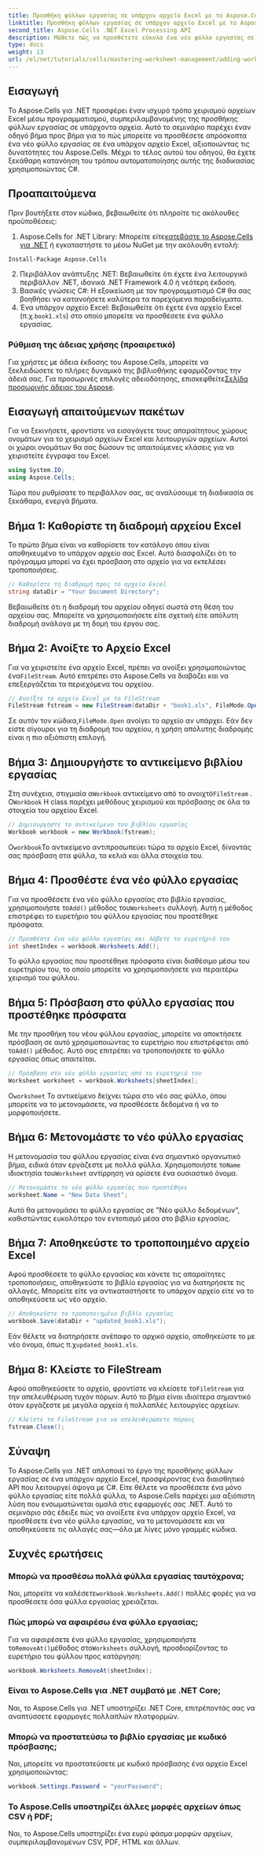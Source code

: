```yaml
---
title: Προσθήκη φύλλων εργασίας σε υπάρχον αρχείο Excel με το Aspose.Cells
linktitle: Προσθήκη φύλλων εργασίας σε υπάρχον αρχείο Excel με το Aspose.Cells
second_title: Aspose.Cells .NET Excel Processing API
description: Μάθετε πώς να προσθέτετε εύκολα ένα νέο φύλλο εργασίας σε ένα υπάρχον αρχείο Excel στο .NET χρησιμοποιώντας το Aspose.Cells. Αυτός ο οδηγός βήμα προς βήμα καλύπτει τα πάντα, από τη ρύθμιση του περιβάλλοντός σας έως την αποθήκευση του τροποποιημένου αρχείου Excel.
type: docs
weight: 13
url: /el/net/tutorials/cells/mastering-worksheet-management/adding-worksheets-to-existing-excel-file/
---
```

## Εισαγωγή

Το Aspose.Cells για .NET προσφέρει έναν ισχυρό τρόπο χειρισμού αρχείων Excel μέσω προγραμματισμού, συμπεριλαμβανομένης της προσθήκης φύλλων εργασίας σε υπάρχοντα αρχεία. Αυτό το σεμινάριο παρέχει έναν οδηγό βήμα προς βήμα για το πώς μπορείτε να προσθέσετε απρόσκοπτα ένα νέο φύλλο εργασίας σε ένα υπάρχον αρχείο Excel, αξιοποιώντας τις δυνατότητες του Aspose.Cells. Μέχρι το τέλος αυτού του οδηγού, θα έχετε ξεκάθαρη κατανόηση του τρόπου αυτοματοποίησης αυτής της διαδικασίας χρησιμοποιώντας C#.

## Προαπαιτούμενα

Πριν βουτήξετε στον κώδικα, βεβαιωθείτε ότι πληροίτε τις ακόλουθες προϋποθέσεις:

1.  Aspose.Cells for .NET Library: Μπορείτε είτε[κατεβάστε το Aspose.Cells για .NET](https://releases.aspose.com/cells/net/) ή εγκαταστήστε το μέσω NuGet με την ακόλουθη εντολή:
   ```bash
   Install-Package Aspose.Cells
   ```
2. Περιβάλλον ανάπτυξης .NET: Βεβαιωθείτε ότι έχετε ένα λειτουργικό περιβάλλον .NET, ιδανικά .NET Framework 4.0 ή νεότερη έκδοση.
3. Βασικές γνώσεις C#: Η εξοικείωση με τον προγραμματισμό C# θα σας βοηθήσει να κατανοήσετε καλύτερα τα παρεχόμενα παραδείγματα.
4.  Ένα υπάρχον αρχείο Excel: Βεβαιωθείτε ότι έχετε ένα αρχείο Excel (π.χ.`book1.xls`) στο οποίο μπορείτε να προσθέσετε ένα φύλλο εργασίας.

### Ρύθμιση της άδειας χρήσης (προαιρετικό)

 Για χρήστες με άδεια έκδοσης του Aspose.Cells, μπορείτε να ξεκλειδώσετε το πλήρες δυναμικό της βιβλιοθήκης εφαρμόζοντας την άδειά σας. Για προσωρινές επιλογές αδειοδότησης, επισκεφθείτε[Σελίδα προσωρινής άδειας του Aspose](https://purchase.aspose.com/temporary-license/).

## Εισαγωγή απαιτούμενων πακέτων

Για να ξεκινήσετε, φροντίστε να εισαγάγετε τους απαραίτητους χώρους ονομάτων για το χειρισμό αρχείων Excel και λειτουργιών αρχείων. Αυτοί οι χώροι ονομάτων θα σας δώσουν τις απαιτούμενες κλάσεις για να χειριστείτε έγγραφα του Excel.

```csharp
using System.IO;
using Aspose.Cells;
```

Τώρα που ρυθμίσατε το περιβάλλον σας, ας αναλύσουμε τη διαδικασία σε ξεκάθαρα, ενεργά βήματα.

## Βήμα 1: Καθορίστε τη διαδρομή αρχείου Excel

Το πρώτο βήμα είναι να καθορίσετε τον κατάλογο όπου είναι αποθηκευμένο το υπάρχον αρχείο σας Excel. Αυτό διασφαλίζει ότι το πρόγραμμα μπορεί να έχει πρόσβαση στο αρχείο για να εκτελέσει τροποποιήσεις.

```csharp
// Καθορίστε τη διαδρομή προς το αρχείο Excel
string dataDir = "Your Document Directory";
```

Βεβαιωθείτε ότι η διαδρομή του αρχείου οδηγεί σωστά στη θέση του αρχείου σας. Μπορείτε να χρησιμοποιήσετε είτε σχετική είτε απόλυτη διαδρομή ανάλογα με τη δομή του έργου σας.

## Βήμα 2: Ανοίξτε το Αρχείο Excel

 Για να χειριστείτε ένα αρχείο Excel, πρέπει να ανοίξει χρησιμοποιώντας ένα`FileStream`. Αυτό επιτρέπει στο Aspose.Cells να διαβάζει και να επεξεργάζεται τα περιεχόμενα του αρχείου.

```csharp
// Ανοίξτε το αρχείο Excel με το FileStream
FileStream fstream = new FileStream(dataDir + "book1.xls", FileMode.Open);
```

 Σε αυτόν τον κώδικα,`FileMode.Open` ανοίγει το αρχείο αν υπάρχει. Εάν δεν είστε σίγουροι για τη διαδρομή του αρχείου, η χρήση απόλυτης διαδρομής είναι η πιο αξιόπιστη επιλογή.

## Βήμα 3: Δημιουργήστε το αντικείμενο βιβλίου εργασίας

 Στη συνέχεια, στιγμιαία α`Workbook` αντικείμενο από το ανοιχτό`FileStream` . Ο`Workbook` Η class παρέχει μεθόδους χειρισμού και πρόσβασης σε όλα τα στοιχεία του αρχείου Excel.

```csharp
// Δημιουργήστε το αντικείμενο του βιβλίου εργασίας
Workbook workbook = new Workbook(fstream);
```

 Ο`workbook`Το αντικείμενο αντιπροσωπεύει τώρα το αρχείο Excel, δίνοντάς σας πρόσβαση στα φύλλα, τα κελιά και άλλα στοιχεία του.

## Βήμα 4: Προσθέστε ένα νέο φύλλο εργασίας

 Για να προσθέσετε ένα νέο φύλλο εργασίας στο βιβλίο εργασίας, χρησιμοποιήστε το`Add()` μέθοδος του`Worksheets` συλλογή. Αυτή η μέθοδος επιστρέφει το ευρετήριο του φύλλου εργασίας που προστέθηκε πρόσφατα.

```csharp
// Προσθέστε ένα νέο φύλλο εργασίας και λάβετε το ευρετήριό του
int sheetIndex = workbook.Worksheets.Add();
```

Το φύλλο εργασίας που προστέθηκε πρόσφατα είναι διαθέσιμο μέσω του ευρετηρίου του, το οποίο μπορείτε να χρησιμοποιήσετε για περαιτέρω χειρισμό του φύλλου.

## Βήμα 5: Πρόσβαση στο φύλλο εργασίας που προστέθηκε πρόσφατα

 Με την προσθήκη του νέου φύλλου εργασίας, μπορείτε να αποκτήσετε πρόσβαση σε αυτό χρησιμοποιώντας το ευρετήριο που επιστρέφεται από το`Add()` μέθοδος. Αυτό σας επιτρέπει να τροποποιήσετε το φύλλο εργασίας όπως απαιτείται.

```csharp
// Πρόσβαση στο νέο φύλλο εργασίας από το ευρετήριό του
Worksheet worksheet = workbook.Worksheets[sheetIndex];
```

 Ο`worksheet` Το αντικείμενο δείχνει τώρα στο νέο σας φύλλο, όπου μπορείτε να το μετονομάσετε, να προσθέσετε δεδομένα ή να το μορφοποιήσετε.

## Βήμα 6: Μετονομάστε το νέο φύλλο εργασίας

 Η μετονομασία του φύλλου εργασίας είναι ένα σημαντικό οργανωτικό βήμα, ειδικά όταν εργάζεστε με πολλά φύλλα. Χρησιμοποιήστε το`Name` ιδιοκτησία του`Worksheet` αντίρρηση να ορίσετε ένα ουσιαστικό όνομα.

```csharp
// Μετονομάστε το νέο φύλλο εργασίας που προστέθηκε
worksheet.Name = "New Data Sheet";
```

Αυτό θα μετονομάσει το φύλλο εργασίας σε "Νέο φύλλο δεδομένων", καθιστώντας ευκολότερο τον εντοπισμό μέσα στο βιβλίο εργασίας.

## Βήμα 7: Αποθηκεύστε το τροποποιημένο αρχείο Excel

Αφού προσθέσετε το φύλλο εργασίας και κάνετε τις απαραίτητες τροποποιήσεις, αποθηκεύστε το βιβλίο εργασίας για να διατηρήσετε τις αλλαγές. Μπορείτε είτε να αντικαταστήσετε το υπάρχον αρχείο είτε να το αποθηκεύσετε ως νέο αρχείο.

```csharp
// Αποθηκεύστε το τροποποιημένο βιβλίο εργασίας
workbook.Save(dataDir + "updated_book1.xls");
```

 Εάν θέλετε να διατηρήσετε ανέπαφο το αρχικό αρχείο, αποθηκεύστε το με νέο όνομα, όπως π.χ`updated_book1.xls`.

## Βήμα 8: Κλείστε το FileStream

 Αφού αποθηκεύσετε το αρχείο, φροντίστε να κλείσετε το`FileStream` για την απελευθέρωση τυχόν πόρων. Αυτό το βήμα είναι ιδιαίτερα σημαντικό όταν εργάζεστε με μεγάλα αρχεία ή πολλαπλές λειτουργίες αρχείων.

```csharp
// Κλείστε το FileStream για να απελευθερώσετε πόρους
fstream.Close();
```

## Σύναψη

Το Aspose.Cells για .NET απλοποιεί το έργο της προσθήκης φύλλων εργασίας σε ένα υπάρχον αρχείο Excel, προσφέροντας ένα διαισθητικό API που λειτουργεί άψογα με C#. Είτε θέλετε να προσθέσετε ένα μόνο φύλλο εργασίας είτε πολλά φύλλα, το Aspose.Cells παρέχει μια αξιόπιστη λύση που ενσωματώνεται ομαλά στις εφαρμογές σας .NET. Αυτό το σεμινάριο σάς έδειξε πώς να ανοίξετε ένα υπάρχον αρχείο Excel, να προσθέσετε ένα νέο φύλλο εργασίας, να το μετονομάσετε και να αποθηκεύσετε τις αλλαγές σας—όλα με λίγες μόνο γραμμές κώδικα.

## Συχνές ερωτήσεις

### Μπορώ να προσθέσω πολλά φύλλα εργασίας ταυτόχρονα;

 Ναι, μπορείτε να καλέσετε`workbook.Worksheets.Add()` πολλές φορές για να προσθέσετε όσα φύλλα εργασίας χρειάζεται.

### Πώς μπορώ να αφαιρέσω ένα φύλλο εργασίας;

 Για να αφαιρέσετε ένα φύλλο εργασίας, χρησιμοποιήστε το`RemoveAt()`μέθοδος στο`Worksheets` συλλογή, προσδιορίζοντας το ευρετήριο του φύλλου προς κατάργηση:
```csharp
workbook.Worksheets.RemoveAt(sheetIndex);
```

### Είναι το Aspose.Cells για .NET συμβατό με .NET Core;

Ναι, το Aspose.Cells για .NET υποστηρίζει .NET Core, επιτρέποντάς σας να αναπτύσσετε εφαρμογές πολλαπλών πλατφορμών.

### Μπορώ να προστατεύσω το βιβλίο εργασίας με κωδικό πρόσβασης;

Ναι, μπορείτε να προστατεύσετε με κωδικό πρόσβασης ένα αρχείο Excel χρησιμοποιώντας:
```csharp
workbook.Settings.Password = "yourPassword";
```

### Το Aspose.Cells υποστηρίζει άλλες μορφές αρχείων όπως CSV ή PDF;
Ναι, το Aspose.Cells υποστηρίζει ένα ευρύ φάσμα μορφών αρχείων, συμπεριλαμβανομένων CSV, PDF, HTML και άλλων.